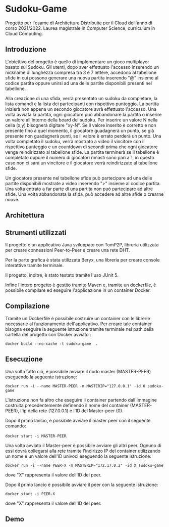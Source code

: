 # Sudoku-Game

Progetto per l'esame di Architetture Distribuite per il Cloud dell'anno di corso 2021/2022. Laurea magistrale in Computer Science, curriculum in Cloud Computing.

## Introduzione

L'obiettivo del progetto è quello di implementare un gioco multiplayer basato sul Sudoku. 
Gli utenti, dopo aver effettuato l'accesso inserendo un nickname di lunghezza
compresa tra 3 e 7 lettere, accedono al tabellone sfide in cui possono generare una nuova partita
inserendo "@" insieme al codice partita oppure unirsi ad una delle partite disponibili presenti nel tabellone.

Alla creazione di una sfida, verrà presentato un sudoku da completare, la lista comandi e la lista
dei partecipanti con rispettivo punteggio. La partita inizierà non appena un secondo giocatore avrà effettuato
l'accesso. Una volta avviata la partita, ogni giocatore può abbandonare la partita o inserire un valore all'interno 
della board del sudoku. Per inserire un valore N nella cella (x,y) bisognerà digitare "xy-N". Se il valore inserito
è corretto e non presente fino a quel momento, il giocatore guadagnerà un punto, se già presente non guadagnerà punti,
se il valore è errato perderà un punto. Una volta completato il sudoku, verrà mostrato a video il vincitore con il rispettivo punteggio
e un countdown di secondi prima che ogni giocatore venga reindirizzato al tabellone sfide. La partita terminerà se il tabellone è completato
oppure il numero di giocatori rimasti sono pari a 1, in questo caso non ci sarà un vincitore e il giocatore verrà reindirizzato al tabellone sfide.

Un giocatore presente nel tabellone sfide può partecipare ad una delle partite disponibili mostrate a video inserendo 
">" insieme al codice partita. Una volta entrato a far parte di una partita non può partecipare ad altre sfide. Una volta abbandonata 
la sfida, può accedere ad altre sfide o crearne nuove. 

## Architettura



## Strumenti utilizzati


Il progetto è un applicativo Java sviluppato con TomP2P, libreria utilizzata per creare connessioni Peer-to-Peer e creare una rete DHT. 

Per la parte grafica è stata utilizzata Beryx, una libreria per creare console interattive tramite terminale.

Il progetto, inoltre, è stato testato tramite l'uso JUnit 5.

Infine l'intero progetto è gestito tramite Maven e, tramite un dockerfile, è possibile compilare ed eseguire l'applicazione in un container Docker. 

## Compilazione

Tramite un Dockerfile è possibile costruire un container con le librerie necessarie al funzionamento dell'applicativo. Per creare
tale container bisogna eseguire la seguente istruzione tramite terminale nel path della cartella del progetto con Docker avviato : 

```docker build --no-cache -t sudoku-game  .```

## Esecuzione

Una volta fatto ciò, è possibile avviare il nodo master (MASTER-PEER) eseguendo la seguente istruzione:

```docker run -i --name MASTER-PEER -m MASTERIP="127.0.0.1" -id 0 sudoku-game```

L'istruzione non fa altro che eseguire il container partendo dall'immagine costruita precedentemente definendo il nome del container (MASTER-PEER), 
l'ip della rete (127.0.0.1) e l'ID del Master-peer (0). 


Dopo il primo lancio, è possibile avviare il master peer con il seguente comando: 

```docker start -i MASTER-PEER```.

Una volta avviato il Master-peer è possibile avviare gli altri peer. Ognuno di essi dovrà collegarsi alla rete
tramite l'indirizzo IP del container utilizzando un nome e un valore dell'ID univoci eseguendo la seguente istruzione:

```docker run -i --name PEER-X -m MASTERIP="172.17.0.2" -id X sudoku-game```

dove "X" rappresenta il valore dell'ID del peer. 

Dopo il primo lancio è possibile avviare il peer con la seguente istruzione: 

```docker start -i PEER-X```

dove "X" rappresenta il valore dell'ID del peer.

## Demo

